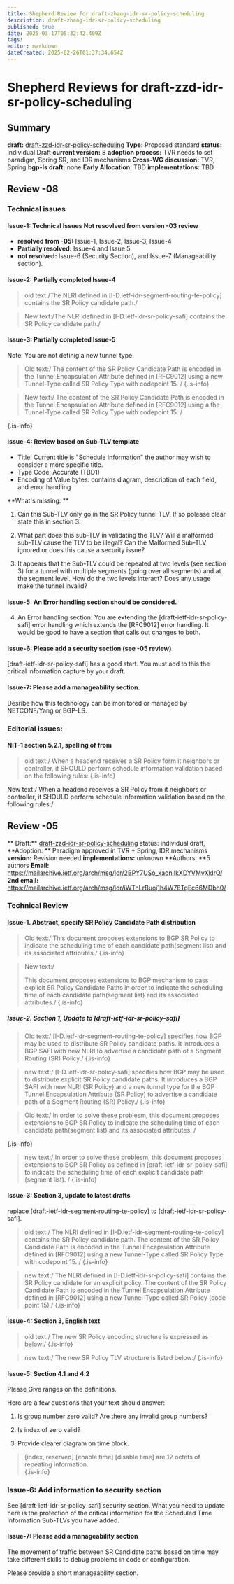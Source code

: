 ```yaml
---
title: Shepherd Review for draft-zhang-idr-sr-policy-scheduling
description: draft-zhang-idr-sr-policy-scheduling
published: true
date: 2025-03-17T05:32:42.409Z
tags: 
editor: markdown
dateCreated: 2025-02-26T01:37:34.654Z
---
```


# Shepherd Reviews for draft-zzd-idr-sr-policy-scheduling

## Summary 
**draft:**  [draft-zzd-idr-sr-policy-scheduling](https://datatracker.ietf.org/doc/html/draft-zzd-idr-sr-policy-scheduling-03) 
**Type:** Proposed standard 
**status:** Individual Draft 
**current version:** 8
**adoption process:** TVR needs to set paradigm, Spring SR, and IDR mechanisms
**Cross-WG discussion:** TVR, Spring 
**bgp-ls draft:** none
**Early Allocation**: TBD 
**implementations:** TBD 


## Review -08 
### Technical issues 

#### Issue-1: Technical Issues Not resovlved from version -03 review 
- **resolved from -05:** Issue-1, Issue-2, Issue-3, Issue-4
- **Partially resolved:** Issue-4 and Issue 5 
- **not resolved:** Issue-6 (Security Section), and Issue-7 (Manageability section). 

#### Issue-2: Partially completed Issue-4 

> old text:/The NLRI defined in [I-D.ietf-idr-segment-routing-te-policy] 
>          contains the SR Policy candidate path./
         
> New text:/The NLRI defined in  [I-D.ietf-idr-sr-policy-safi] 
>          contains the SR Policy candidate path./ 

#### Issue-3: Partially completed Issue-5 

Note: You are not definig a new tunnel type. 

> Old text:/ The content of the SR Policy Candidate Path is encoded 
> in the Tunnel Encapsulation Attribute defined in [RFC9012] using a 
> new Tunnel-Type called SR Policy Type with codepoint 15. / 
{.is-info}


> New text:/ The content of the SR Policy Candidate Path is encoded 
> in the Tunnel Encapsulation Attribute defined in [RFC9012] using a 
> the Tunnel-Type called SR Policy Type with codepoint 15. /  
> 
{.is-info}


#### Issue-4: Review based on Sub-TLV template 
- Title: Current title is "Schedule Information" the author may wish to consider a more specific title.  
- Type Code: Accurate (TBD1)
- Encoding of Value bytes: contains diagram, description of each field, and error handling

**What's missing: **
1) Can this Sub-TLV only go in the SR Policy tunnel TLV. 
If so polease clear state this in section 3. 

2) What part does this sub-TLV in validating the TLV?  Will a malformed sub-TLV  cause the TLV to be illegal?  Can the Malformed Sub-TLV ignored or does this cause a security issue? 

3) It appears that the Sub-TLV could be repeated at two levels (see section 3) for a tunnel with multiple segments (going over all segments) and at the segment level.  How do the two levels interact? Does any usage make the tunnel invalid? 

#### Issue-5: An Error handling section should be considered. 

4) An Error handling section:  You are extending the [draft-ietf-idr-sr-policy-safi] error handling which extends the [RFC9012] error handling.  It would be good to have a section that calls out changes to both. 


#### Issue-6: Please add a security section (see -05 review) 

[draft-ietf-idr-sr-policy-safi] has a good start.  You  must add to this the critical information capture by your draft.  

#### Issue-7: Please add a manageability section. 
Desribe how this technology can be monitored or managed by NETCONF/Yang or BGP-LS. 


### Editorial issues:
#### NIT-1 section 5.2.1, spelling of from 
> old text:/
> When a headend receives a SR Policy form it neighbors or controller, 
> it SHOULD perform schedule information validation based on the following rules:
{.is-info}

New text:/
 When a headend receives a SR Policy from it neighbors or controller, 
 it SHOULD perform schedule information validation based on the following rules:/






## Review -05 
**
Draft:**  [draft-zzd-idr-sr-policy-scheduling](https://datatracker.ietf.org/doc/html/draft-zzd-idr-sr-policy-scheduling-03) 
status: individual draft, 
**Adoption: ** Paradigm approved in TVR + Spring, IDR mechanisms  
**version:** Revision needed 
**implementations:** unknown
**Authors: **5 authors 
**Email:** https://mailarchive.ietf.org/arch/msg/idr/2BPY7USo_xaonlIkXDYVMvXklrQ/
**2nd email:** https://mailarchive.ietf.org/arch/msg/idr/iWTnLrBuoj1h4W78TqEc66MDbh0/


### Technical Review

#### Issue-1. Abstract, specify SR Policy Candidate Path distribution  

> Old text:/ 
>    This document proposes extensions to BGP SR Policy to indicate the
>    scheduling time of each candidate path(segment list) and its
>    associated attributes./
{.is-info}


> New text:/ 
> 
>    This document proposes extensions to BGP mechanism to pass 
>    explicit SR Policy Candidate Paths in order to indicate the
>    scheduling time of each candidate path(segment list) and its
>    associated attributes./
{.is-info}

   
##### Issue-2. Section 1, Update to [draft-ietf-idr-sr-policy-safi]

> Old text:/
>    [I-D.ietf-idr-segment-routing-te-policy] specifies how BGP may be
>    used to distribute SR Policy candidate paths.  It introduces a BGP
>    SAFI with new NLRI to advertise a candidate path of a Segment Routing
>    (SR) Policy./
{.is-info}

   
> new text:/
>    [I-D.ietf-idr-sr-policy-safi] specifies how BGP may be
>    used to distribute explicit SR Policy candidate paths.  It introduces a BGP
>    SAFI with new NLRI (SR Policy) and a new tunnel type for the BGP Tunnel 
>    Encapsulation Attribute (SR Policy) to advertise a candidate path 
>    of a Segment Routing (SR) Policy./
{.is-info}

   
> Old text:/
>    In order to solve these problesm, this document proposes extensions
>    to BGP SR Policy to indicate the scheduling time of each candidate
>    path(segment list) and its associated attributes. / 
>    
{.is-info}

> new text:/
>    In order to solve these problesm, this document proposes extensions
>    to BGP SR Policy as defined in [draft-ietf-idr-sr-policy-safi] 
>    to indicate the scheduling time of each explicit candidate
>    path (segment list). / 
{.is-info}

   
#### Issue-3: Section 3, update to latest drafts

replace [draft-ietf-idr-segment-routing-te-policy] to 
[draft-ietf-idr-sr-policy-safi]. 

> old text:/
>    The NLRI defined in [I-D.ietf-idr-segment-routing-te-policy] contains
>    the SR Policy candidate path.  The content of the SR Policy Candidate
>    Path is encoded in the Tunnel Encapsulation Attribute defined in
>    [RFC9012] using a new Tunnel-Type called SR Policy Type with
>    codepoint 15. /
{.is-info}

   
> new text:/
>  The NLRI defined in [I-D.ietf-idr-sr-policy-safi] contains
>    the SR Policy candidate for an explicit policy.  The content of the SR Policy Candidate
>    Path is encoded in the Tunnel Encapsulation Attribute defined in
>    [RFC9012] using a new Tunnel-Type called SR Policy (code point 15)./ 
{.is-info}

   

#### Issue-4: Section 3, English text

> old text:/ The new SR Policy
>    encoding structure is expressed as below:/
{.is-info}


> new text:/ The new SR Policy TLV structure 
>    is listed below:/
{.is-info}


#### Issue-5: Section 4.1 and 4.2 

Please Give ranges on the definitions.

Here are a few questions that your text should answer:

1) Is group number zero valid? Are there any invalid group numbers? 

2) Is index of zero valid? 

3) Provide clearer diagram on time block. 

> [index, reserved] [enable time] [disable time]
> are 12 octets of repeating information.   
{.is-info}


### Issue-6: Add information to security section 

See [draft-ietf-idr-sr-policy-safi] security section. 
What you need to update here is the protection of 
the critical information for the Scheduled Time Information 
Sub-TLVs you have added. 

#### Issue-7: Please add a manageability section 

The movement of traffic between SR Candidate 
paths based on time may take different skills
to debug problems in code or configuration. 

Please provide a short manageability section. 






 



